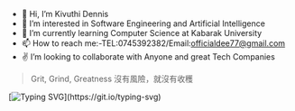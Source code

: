 - 👋 Hi, I’m Kivuthi Dennis
- 👀 I’m interested in Software Engineering and Artificial Intelligence
- 🌱 I’m currently learning Computer Science at Kabarak University
- 📫 How to reach me:-TEL:0745392382/Email:officialdee77@gmail.com
- ✌️ I’m looking to collaborate with Anyone and great Tech Companies

 >Grit, Grind, Greatness
 >沒有風險，就沒有收穫  

[![Typing SVG](https://readme-typing-svg.demolab.com/?lines=Passionately+learning+how+to+code+....)](https://git.io/typing-svg)

